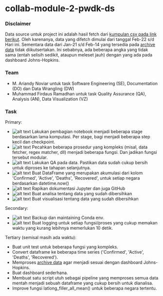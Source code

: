 # collab-module-2-pwdk-ds

### Disclaimer

Data source untuk project ini adalah hasil fetch dari [kumpulan csv pada link berikut](https://github.com/CSSEGISandData/COVID-19/tree/master/csse_covid_19_data/csse_covid_19_daily_reports).
Oleh karenanya, data yang difetch dimulai dari tanggal Feb-22 s/d Hari ini. Sementara data dari Jan-21 s/d Feb-14 yang tersedia pada [archive data](https://github.com/CSSEGISandData/COVID-19/tree/master/archived_data) tidak diikutsertakan. Ini sebabnya, ada beberapa angka yang tidak sama (entah selisih sedikit, ataupun meleset jauh) dengan yang ada pada dashboard Johns-Hopkins.

### Team
- M. Ariandy Noviar untuk task Software Engineering (SE), Documentation (DO) dan Data Wrangling (DW)
- Muhammad Firdaus Ramadhan untuk task Quality Assurance (QA), Analysis (AN), Data Visualization (VZ)

### Task
Primary:
- ![alt text](https://img.shields.io/badge/DW-Done-green.svg "Done by Ariandy") Lakukan pembagian notebook menjadi beberapa stage berdasarkan lama komputasi. Per stage, bagi menjadi beberapa step kecil dan checkpoint.
- ![alt text](https://img.shields.io/badge/SE-Done-green.svg "Done by Ariandy") Pecahkan beberapa prosedur yang kompleks (misal, data fetcher, regex matcher, dll) menjadi beberapa fungsi. Dan jadikan fungsi tersebut modular.
- ![alt text](https://img.shields.io/badge/QA-Done-green.svg "Done by Firdaus") Lakukan QA pada data. Pastikan data sudah cukup bersih untuk diproses ke tahapan selanjutnya.
- ![alt text](https://img.shields.io/badge/DW-Done-green.svg "Done by Ariandy") Buat DataFrame yang merupakan akumulasi dari kolom 'Confirmed', 'Active', 'Deaths', 'Recovered', untuk setiap negara berdasarkan datetime.now()
- ![alt text](https://img.shields.io/badge/DO-On_Going-orange.svg "On Going") Rapikan dokumentasi Jupyter dan juga GitHub
- ![alt text](https://img.shields.io/badge/AN-On_Going-orange.svg "On Going") Buat analisa tentang data yang sudah dibersihkan
- ![alt text](https://img.shields.io/badge/VZ-On_Going-orange.svg "On Going") Buat visualisasi tentang data yang sudah dibersihkan

Secondary:
- ![alt text](https://img.shields.io/badge/SE-Done-green.svg "Done by Ariandy") Backup dan maintaining Conda env.
- ![alt text](https://img.shields.io/badge/SE-Done-green.svg "Done by Ariandy") Buat logging untuk setiap fungsi/proses yang cukup memakan waktu yang kurang lebihnya memerlukan 10 detik.

Tertiary (semisal masih ada waktu):
- Buat unit test untuk beberapa fungsi yang kompleks.
- Convert dataframe ke beberapa time series ('Confirmed', 'Active', 'Deaths', 'Recovered').
- Memproses [archive data](https://github.com/CSSEGISandData/COVID-19/tree/master/archived_data) agar menjadi sesuai dengan dashboard Johns-Hopkins.
- Buat dashboard sederhana.
- Membuat satu script utuh sebagai pipeline yang memproses semua data mentah menjadi sebuah dataframe yang cukup bersih untuk dianalisa.
- Improve fungsi latlong_filler_all_mean() untuk beberapa negara tertentu.
